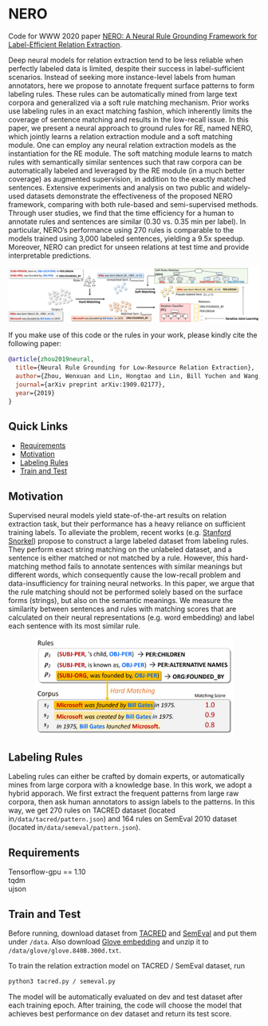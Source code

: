 # NERO
Code for WWW 2020 paper [NERO: A Neural Rule Grounding Framework for Label-Efficient Relation Extraction](https://arxiv.org/abs/1909.02177).

Deep neural models for relation extraction tend to be less reliable when perfectly labeled data is limited, despite their success in label-sufficient scenarios. Instead of seeking more instance-level labels from human annotators, here we propose to annotate frequent surface patterns to form labeling rules. These rules can be automatically mined from large text corpora and generalized via a soft rule matching mechanism. Prior works use labeling rules in an exact matching fashion, which inherently limits the coverage of sentence matching and results in the low-recall issue. In this paper, we present a neural approach to ground rules for RE, named NERO, which jointly learns a relation extraction module and a soft matching module. One can employ any neural relation extraction models as the instantiation for the RE module. The soft matching module learns to match rules with semantically similar sentences such that raw corpora can be automatically labeled and leveraged by the RE module (in a much better coverage) as augmented supervision, in addition to the exactly matched sentences. Extensive experiments and analysis on two public and widely-used datasets demonstrate the effectiveness of the proposed NERO framework, comparing with both rule-based and semi-supervised methods. Through user studies, we find that the time efficiency for a human to annotate rules and sentences are similar (0.30 vs. 0.35 min per label). In particular, NERO’s performance using 270 rules is comparable to the models trained using 3,000 labeled sentences, yielding a 9.5x speedup. Moreover, NERO can predict for unseen relations at test time and provide interpretable predictions.

<p align="center"><img src="figs/REGD.jpg" width="800"/></p>

If you make use of this code or the rules in your work, please kindly cite the following paper:

```bibtex
@article{zhou2019neural,
  title={Neural Rule Grounding for Low-Resource Relation Extraction},
  author={Zhou, Wenxuan and Lin, Hongtao and Lin, Bill Yuchen and Wang, Ziqi and Du, Junyi and Neves, Leonardo and Ren, Xiang},
  journal={arXiv preprint arXiv:1909.02177},
  year={2019}
}
```

## Quick Links
* [Requirements](#requirements)
* [Motivation](#motivation)
* [Labeling Rules](#labeling-rules)
* [Train and Test](#train-and-test)

## Motivation
Supervised neural models yield state-of-the-art results on relation extraction task, but their performance has a heavy reliance on sufficient training labels. To alleviate the problem, recent works (e.g. [Stanford Snorkel](https://hazyresearch.github.io/snorkel/)) propose to construct a large labeled dataset from labeling rules. They perform exact string matching on the unlabeled dataset, and a sentence is either matched or not matched by a rule. However, this hard-matching method fails to annotate sentences with similar meanings but different words, which consequently cause the low-recall problem and data-insufficiency for training neural networks. In this paper, we argue that the rule matching should not be performed solely based on the surface forms (strings), but also on the semantic meanings. We measure the similarity between sentences and rules with matching scores that are calculated on their neural representations (e.g. word embedding) and label each sentence with its most similar rule.
<p align="center"><img src="figs/rule_example.jpg" width="400"/></p>

## Labeling Rules
Labeling rules can either be crafted by domain experts, or automatically mines from large corpora with a knowledge base. In this work, we adopt a hybrid apporach. We first extract the frequent patterns from large raw corpora, then ask human annotators to assign labels to the patterns. In this way, we get 270 rules on TACRED dataset (located in``/data/tacred/pattern.json``) and 164 rules on SemEval 2010 dataset (located in``/data/semeval/pattern.json``). 


## Requirements
Tensorflow-gpu == 1.10 \
tqdm \
ujson

## Train and Test
Before running, download dataset from [TACRED](https://nlp.stanford.edu/projects/tacred/) and [SemEval](https://drive.google.com/file/d/0B_jQiLugGTAkMDQ5ZjZiMTUtMzQ1Yy00YWNmLWJlZDYtOWY1ZDMwY2U4YjFk/view?sort=name&layout=list&num=50) and put them under ``/data``. Also download [Glove embedding](http://nlp.stanford.edu/data/glove.840B.300d.zip) and unzip it to ``/data/glove/glove.840B.300d.txt``.

To train the relation extraction model on TACRED / SemEval dataset, run

```bash
python3 tacred.py / semeval.py
```

The model will be automatically evaluated on dev and test dataset after each training epoch. After training, the code will choose the model that achieves best performance on dev dataset and return its test score.

